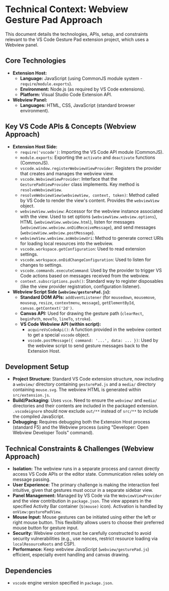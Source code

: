 # Technical Context: Webview Gesture Pad Approach

This document details the technologies, APIs, setup, and constraints relevant to the VS Code Gesture Pad extension project, which uses a Webview panel.

## Core Technologies

- **Extension Host:**
  - **Language:** JavaScript (using CommonJS module system - `require`/`module.exports`).
  - **Environment:** Node.js (as required by VS Code extensions).
  - **Platform:** Visual Studio Code Extension API.
- **Webview Panel:**
  - **Languages:** HTML, CSS, JavaScript (standard browser environment).

## Key VS Code APIs & Concepts (Webview Approach)

- **Extension Host Side:**
  - `require('vscode')`: Importing the VS Code API module (CommonJS).
  - `module.exports`: Exporting the `activate` and `deactivate` functions (CommonJS).
  - `vscode.window.registerWebviewViewProvider`: Registers the provider that creates and manages the webview view.
  - `vscode.WebviewViewProvider`: Interface that the `GesturePadViewProvider` class implements. Key method is `resolveWebviewView`.
  - `resolveWebviewView(webviewView, context, token)`: Method called by VS Code to render the view's content. Provides the `webviewView` object.
  - `webviewView.webview`: Accessor for the webview instance associated with the view. Used to set options (`webviewView.webview.options`), HTML (`webviewView.webview.html`), listen for messages (`webviewView.webview.onDidReceiveMessage`), and send messages (`webviewView.webview.postMessage`).
  - `webviewView.webview.asWebviewUri`: Method to generate correct URIs for loading local resources into the webview.
  - `vscode.workspace.getConfiguration`: Used to read extension settings.
  - `vscode.workspace.onDidChangeConfiguration`: Used to listen for changes to settings.
  - `vscode.commands.executeCommand`: Used by the provider to trigger VS Code actions based on messages received from the webview.
  - `context.subscriptions.push()`: Standard way to register disposables (like the view provider registration, configuration listener).
- **Webview Script Side (`webview/gesturePad.js`):**
  - **Standard DOM APIs:** `addEventListener` (for `mousedown`, `mousemove`, `mouseup`, `resize`, `contextmenu`, `message`), `getElementById`, `canvas.getContext('2d')`.
  - **Canvas API:** Used for drawing the gesture path (`clearRect`, `beginPath`, `moveTo`, `lineTo`, `stroke`).
  - **VS Code Webview API (within script):**
    - `acquireVsCodeApi()`: A function provided in the webview context to get a special `vscode` object.
    - `vscode.postMessage({ command: '...', data: ... })`: Used by the webview script to send gesture messages back to the Extension Host.

## Development Setup

- **Project Structure:** Standard VS Code extension structure, now including a `webview/` directory containing `gesturePad.js` and a `media/` directory containing `mouse.svg`. The webview HTML is generated within `src/extension.js`.
- **Build/Packaging:** Uses `vsce`. Need to ensure the `webview/` and `media/` directories and their contents are included in the packaged extension. `.vscodeignore` should now exclude `out/**` instead of `src/**` to include the compiled JavaScript.
- **Debugging:** Requires debugging both the Extension Host process (standard F5) and the Webview process (using "Developer: Open Webview Developer Tools" command).

## Technical Constraints & Challenges (Webview Approach)

- **Isolation:** The webview runs in a separate process and cannot directly access VS Code APIs or the editor state. Communication relies solely on message passing.
- **User Experience:** The primary challenge is making the interaction feel intuitive, given that gestures must occur in a separate sidebar view.
- **Panel Management:** Managed by VS Code via the `WebviewViewProvider` and the view contribution in `package.json`. The view appears in the specified Activity Bar container (`$(mouse)` icon). Activation is handled by `onView:gesturePadView`.
- **Mouse Input:** Mouse gestures can be initiated using either the left or right mouse button. This flexibility allows users to choose their preferred mouse button for gesture input.
- **Security:** Webview content must be carefully constructed to avoid security vulnerabilities (e.g., use nonces, restrict resource loading via `localResourceRoots` and CSP).
- **Performance:** Keep webview JavaScript (`webview/gesturePad.js`) efficient, especially event handling and canvas drawing.

## Dependencies

- `vscode` engine version specified in `package.json`.
